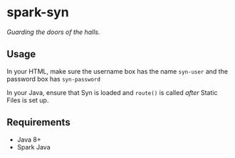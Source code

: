 # spark-syn
_Guarding the doors of the halls._

## Usage
In your HTML, make sure the username box has the name `syn-user` and the password box has `syn-password`

In your Java, ensure that Syn is loaded and `route()` is called _after_ Static Files is set up.

## Requirements
- Java 8+
- Spark Java